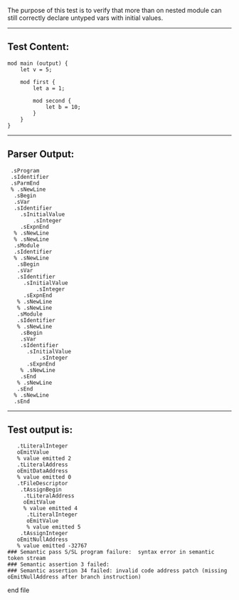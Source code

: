 The purpose of this test is to verify that more than on nested module can still correctly declare untyped vars with initial values.

-------------------------


Test Content: 
-------------------------
```
mod main (output) {
    let v = 5;

    mod first {
        let a = 1;

        mod second {
            let b = 10;
        }
    }
}
```
------------------------


Parser Output: 
-------------------------
```
 .sProgram
 .sIdentifier
 .sParmEnd
 % .sNewLine
  .sBegin
  .sVar
  .sIdentifier
    .sInitialValue
        .sInteger
    .sExpnEnd
  % .sNewLine
  % .sNewLine
  .sModule
  .sIdentifier
  % .sNewLine
   .sBegin
   .sVar
   .sIdentifier
     .sInitialValue
         .sInteger
     .sExpnEnd
   % .sNewLine
   % .sNewLine
   .sModule
   .sIdentifier
   % .sNewLine
    .sBegin
    .sVar
    .sIdentifier
      .sInitialValue
          .sInteger
      .sExpnEnd
    % .sNewLine
    .sEnd
   % .sNewLine
   .sEnd
  % .sNewLine
  .sEnd

```
------------------------

Test output is: 
-------------------------
```
   .tLiteralInteger
   oEmitValue
   % value emitted 2
   .tLiteralAddress
   oEmitDataAddress
   % value emitted 0
   .tFileDescriptor
    .tAssignBegin
     .tLiteralAddress
     oEmitValue
     % value emitted 4
      .tLiteralInteger
      oEmitValue
      % value emitted 5
    .tAssignInteger
   oEmitNullAddress
   % value emitted -32767
### Semantic pass S/SL program failure:  syntax error in semantic token stream
### Semantic assertion 3 failed: 
### Semantic assertion 34 failed: invalid code address patch (missing oEmitNullAddress after branch instruction)

```



end file
